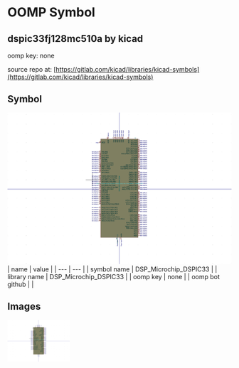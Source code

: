 # OOMP Symbol  
## dspic33fj128mc510a  by kicad  
  
oomp key: none  
  
source repo at: [https://gitlab.com/kicad/libraries/kicad-symbols](https://gitlab.com/kicad/libraries/kicad-symbols)  
## Symbol  
  
[![working.png](working_600.png)](working.png)  
| name | value | 
| --- | --- | 
| symbol name | DSP_Microchip_DSPIC33 | 
| library name | DSP_Microchip_DSPIC33 | 
| oomp key | none | 
| oomp bot github |  | 
## Images  
  
[![working.png](working_140.png)](working.png)  
